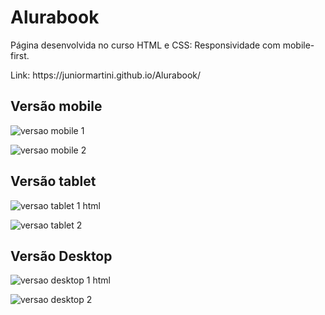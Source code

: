 <h1>Alurabook</h1>
<p>Página desenvolvida no curso HTML e CSS: Responsividade com mobile-first.</p>
<p> Link: https://juniormartini.github.io/Alurabook/</p>

<h2> Versão mobile </h2>

![versao mobile 1](https://user-images.githubusercontent.com/116317572/206577046-131c26c4-204d-47a2-9963-6981c76df62a.png)

![versao mobile 2](https://user-images.githubusercontent.com/116317572/206577082-3d5002a8-0052-4b18-a4d1-77a3d7d5569a.png)

<h2> Versão tablet </h2>

![versao tablet 1 html](https://user-images.githubusercontent.com/116317572/206577324-92b60199-3d98-45d3-a42b-b3fdfa0c2374.png)

![versao tablet 2](https://user-images.githubusercontent.com/116317572/206577348-94d1ee1b-eb5e-4461-bd20-34761bb9cb82.png)

<h2> Versão Desktop </h2>

![versao desktop 1 html](https://user-images.githubusercontent.com/116317572/206577378-4ec0aec3-ccbe-4426-9549-f205f9ec2b65.png)

![versao desktop 2](https://user-images.githubusercontent.com/116317572/206577394-16819e1e-7045-49df-bfb0-60bcbfadc31e.png)
